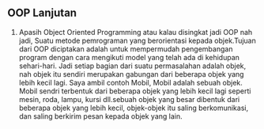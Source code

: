 ## OOP Lanjutan

1. Apasih Object Oriented Programming atau kalau disingkat jadi OOP nah jadi, Suatu metode pemrograman yang berorientasi kepada objek.Tujuan dari OOP diciptakan adalah untuk mempermudah pengembangan program dengan cara mengikuti model yang telah ada di kehidupan sehari-hari. Jadi setiap bagian dari suatu permasalahan adalah objek, nah objek itu sendiri merupakan gabungan dari beberapa objek yang lebih kecil lagi. Saya ambil contoh Mobil, Mobil adalah sebuah objek. Mobil sendri terbentuk dari beberapa objek yang lebih kecil lagi seperti mesin, roda, lampu, kursi dll.sebuah objek yang besar dibentuk dari beberapa objek yang lebih kecil, objek-objek itu saling berkomunikasi, dan saling berkirim pesan kepada objek yang lain.